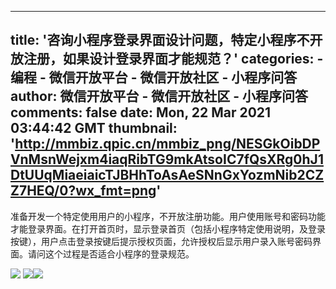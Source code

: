 
---
title: '咨询小程序登录界面设计问题，特定小程序不开放注册，如果设计登录界面才能规范？'
categories: 
    - 编程
    - 微信开放平台 - 微信开放社区 - 小程序问答
author: 微信开放平台 - 微信开放社区 - 小程序问答
comments: false
date: Mon, 22 Mar 2021 03:44:42 GMT
thumbnail: 'http://mmbiz.qpic.cn/mmbiz_png/NESGkOibDPVnMsnWejxm4iaqRibTG9mkAtsoIC7fQsXRg0hJ1DtUUqMiaeiaicTJBHhToAsAeSNnGxYozmNib2CZZ7HEQ/0?wx_fmt=png'
---

<div>   
<p>准备开发一个特定使用用户的小程序，不开放注册功能。用户使用账号和密码功能才能登录界面。在打开首页时，显示登录首页（包括小程序特定使用说明，及登录按键），用户点击登录按键后提示授权页面，允许授权后显示用户录入账号密码界面。请问这个过程是否适合小程序的登录规范。</p><p><img src="http://mmbiz.qpic.cn/mmbiz_png/NESGkOibDPVnMsnWejxm4iaqRibTG9mkAtsoIC7fQsXRg0hJ1DtUUqMiaeiaicTJBHhToAsAeSNnGxYozmNib2CZZ7HEQ/0?wx_fmt=png" referrerpolicy="no-referrer">  <img src="http://mmbiz.qpic.cn/mmbiz_png/NESGkOibDPVnMsnWejxm4iaqRibTG9mkAtsAicel4ekMjll5rQzZu131NhDNeCibViaCjy6YID7Qor8WsiaG47Mzpm3XA/0?wx_fmt=png" referrerpolicy="no-referrer"><img src="http://mmbiz.qpic.cn/mmbiz_png/NESGkOibDPVnMsnWejxm4iaqRibTG9mkAtssMpX2U9yTZic505FpwsMEBYjfjLy0oeMc4INibP4Q7YdDObnZg4GPRwQ/0?wx_fmt=png" referrerpolicy="no-referrer"></p>  
</div>
            